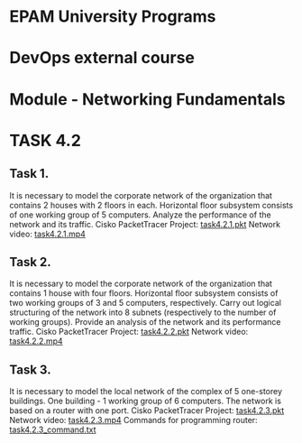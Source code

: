 # EPAM University Programs
# DevOps external course
# Module - Networking Fundamentals
# TASK 4.2
## Task 1.
It is necessary to model the corporate network of the organization that contains
2 houses with 2 floors in each. Horizontal floor subsystem
consists of one working group of 5 computers.
Analyze the performance of the network and its traffic.
Cisko PacketTracer Project: [task4.2.1.pkt](./task4.2.1.pkt)
Network video:  [task4.2.1.mp4](./task4.2.1.mp4)

## Task 2.
It is necessary to model the corporate network of the organization that contains
1 house with four floors. Horizontal floor subsystem
consists of two working groups of 3 and 5 computers, respectively.
Carry out logical structuring of the network into 8 subnets (respectively
to the number of working groups). Provide an analysis of the network and its performance
traffic.
Cisko PacketTracer Project: [task4.2.2.pkt](./task4.2.2.pkt)
Network video:  [task4.2.2.mp4](./task4.2.2.mp4)

## Task 3.
It is necessary to model the local network of the complex of 5
one-storey buildings. One building - 1 working group of 6 computers.
The network is based on a router with one port. 
Cisko PacketTracer Project: [task4.2.3.pkt](./task4.2.3.pkt)
Network video:  [task4.2.3.mp4](./task4.2.3.mp4)
Commands for programming router:  [task4.2.3_command.txt](./task4.2.3_command.txt)


